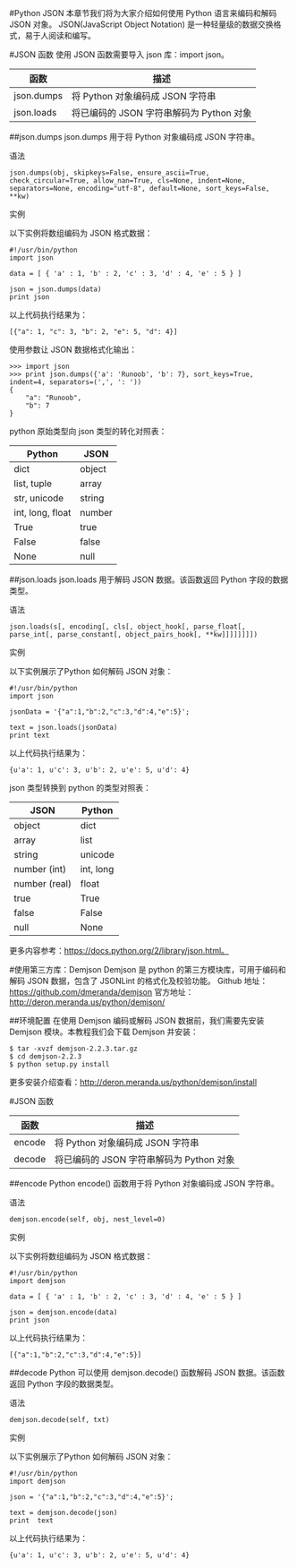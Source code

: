 #Python JSON
本章节我们将为大家介绍如何使用 Python 语言来编码和解码 JSON 对象。
JSON(JavaScript Object Notation) 是一种轻量级的数据交换格式，易于人阅读和编写。

#JSON 函数
使用 JSON 函数需要导入 json 库：import json。

|函数	|描述
|-|-
|json.dumps	|将 Python 对象编码成 JSON 字符串
|json.loads	|将已编码的 JSON 字符串解码为 Python 对象

##json.dumps
json.dumps 用于将 Python 对象编码成 JSON 字符串。

语法

```
json.dumps(obj, skipkeys=False, ensure_ascii=True, check_circular=True, allow_nan=True, cls=None, indent=None, separators=None, encoding="utf-8", default=None, sort_keys=False, **kw)
```

实例

以下实例将数组编码为 JSON 格式数据：

```
#!/usr/bin/python
import json

data = [ { 'a' : 1, 'b' : 2, 'c' : 3, 'd' : 4, 'e' : 5 } ]

json = json.dumps(data)
print json
```

以上代码执行结果为：

```
[{"a": 1, "c": 3, "b": 2, "e": 5, "d": 4}]
```

使用参数让 JSON 数据格式化输出：

```
>>> import json
>>> print json.dumps({'a': 'Runoob', 'b': 7}, sort_keys=True, indent=4, separators=(',', ': '))
{
    "a": "Runoob",
    "b": 7
}
```

python 原始类型向 json 类型的转化对照表：

|Python	|JSON
|-|-|
|dict	|object
|list, tuple	|array
|str, unicode	|string
|int, long, float	|number
|True	|true
|False	|false
|None	|null


##json.loads
json.loads 用于解码 JSON 数据。该函数返回 Python 字段的数据类型。

语法

```
json.loads(s[, encoding[, cls[, object_hook[, parse_float[, parse_int[, parse_constant[, object_pairs_hook[, **kw]]]]]]]])
```
实例

以下实例展示了Python 如何解码 JSON 对象：

```
#!/usr/bin/python
import json

jsonData = '{"a":1,"b":2,"c":3,"d":4,"e":5}';

text = json.loads(jsonData)
print text
```

以上代码执行结果为：

```
{u'a': 1, u'c': 3, u'b': 2, u'e': 5, u'd': 4}
```

json 类型转换到 python 的类型对照表：

|JSON	|Python
|-|-|
|object	|dict
|array	|list
|string	|unicode
|number (int)	|int, long
|number (real)	|float
|true	|True
|false	|False
|null	|None
更多内容参考：https://docs.python.org/2/library/json.html。

#使用第三方库：Demjson
Demjson 是 python 的第三方模块库，可用于编码和解码 JSON 数据，包含了 JSONLint 的格式化及校验功能。
Github 地址：https://github.com/dmeranda/demjson
官方地址：http://deron.meranda.us/python/demjson/

##环境配置
在使用 Demjson 编码或解码 JSON 数据前，我们需要先安装 Demjson 模块。本教程我们会下载 Demjson 并安装：

```
$ tar -xvzf demjson-2.2.3.tar.gz
$ cd demjson-2.2.3
$ python setup.py install
```

更多安装介绍查看：http://deron.meranda.us/python/demjson/install

#JSON 函数

|函数	|描述
|-|-|
|encode	|将 Python 对象编码成 JSON 字符串
|decode	|将已编码的 JSON 字符串解码为 Python 对象

##encode
Python encode() 函数用于将 Python 对象编码成 JSON 字符串。

语法

```
demjson.encode(self, obj, nest_level=0)
```
实例

以下实例将数组编码为 JSON 格式数据：

```
#!/usr/bin/python
import demjson

data = [ { 'a' : 1, 'b' : 2, 'c' : 3, 'd' : 4, 'e' : 5 } ]

json = demjson.encode(data)
print json
```

以上代码执行结果为：

```
[{"a":1,"b":2,"c":3,"d":4,"e":5}]
```

##decode
Python 可以使用 demjson.decode() 函数解码 JSON 数据。该函数返回 Python 字段的数据类型。

语法

```
demjson.decode(self, txt)
```
实例

以下实例展示了Python 如何解码 JSON 对象：

```
#!/usr/bin/python
import demjson

json = '{"a":1,"b":2,"c":3,"d":4,"e":5}';

text = demjson.decode(json)
print  text
```

以上代码执行结果为：

```
{u'a': 1, u'c': 3, u'b': 2, u'e': 5, u'd': 4}
```